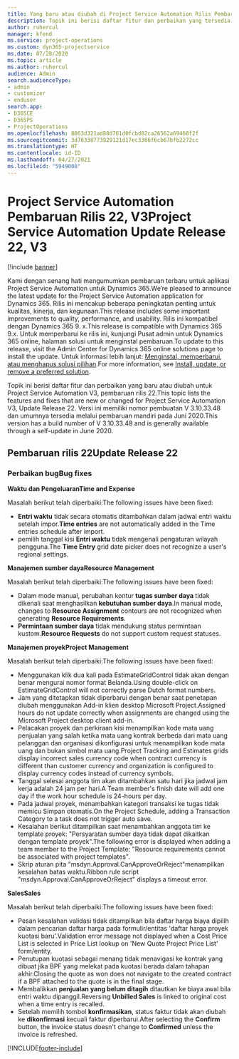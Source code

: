 ```yaml
---
title: Yang baru atau diubah di Project Service Automation Rilis Pembaruan 22, V3
description: Topik ini berisi daftar fitur dan perbaikan yang tersedia di Project Service Automation V3, pembaruan rilis 22, V3.
author: ruhercul
manager: kfend
ms.service: project-operations
ms.custom: dyn365-projectservice
ms.date: 07/28/2020
ms.topic: article
ms.author: ruhercul
audience: Admin
search.audienceType:
- admin
- customizer
- enduser
search.app:
- D365CE
- D365PS
- ProjectOperations
ms.openlocfilehash: 8863d321ad88d761d0fcbd82ca26562a69468f2f
ms.sourcegitcommit: 3d78338773929121d17ec3386f6cb67bfb2272cc
ms.translationtype: HT
ms.contentlocale: id-ID
ms.lasthandoff: 04/27/2021
ms.locfileid: "5949008"
---
```

# <a name="project-service-automation-update-release-22-v3"></a><span data-ttu-id="23b67-103">Project Service Automation Pembaruan Rilis 22, V3</span><span class="sxs-lookup"><span data-stu-id="23b67-103">Project Service Automation Update Release 22, V3</span></span>

[!include [banner](../includes/psa-now-project-operations.md)]

<span data-ttu-id="23b67-104">Kami dengan senang hati mengumumkan pembaruan terbaru untuk aplikasi Project Service Automation untuk Dynamics 365.</span><span class="sxs-lookup"><span data-stu-id="23b67-104">We’re pleased to announce the latest update for the Project Service Automation application for Dynamics 365.</span></span> <span data-ttu-id="23b67-105">Rilis ini mencakup beberapa peningkatan penting untuk kualitas, kinerja, dan kegunaan.</span><span class="sxs-lookup"><span data-stu-id="23b67-105">This release includes some important improvements to quality, performance, and usability.</span></span> <span data-ttu-id="23b67-106">Rilis ini kompatibel dengan Dynamics 365 9. x.</span><span class="sxs-lookup"><span data-stu-id="23b67-106">This release is compatible with Dynamics 365 9.x.</span></span> <span data-ttu-id="23b67-107">Untuk memperbarui ke rilis ini, kunjungi Pusat admin untuk Dynamics 365 online, halaman solusi untuk menginstal pembaruan.</span><span class="sxs-lookup"><span data-stu-id="23b67-107">To update to this release, visit the Admin Center for Dynamics 365 online solutions page to install the update.</span></span> <span data-ttu-id="23b67-108">Untuk informasi lebih lanjut: [Menginstal, memperbarui, atau menghapus solusi pilihan](/power-platform/admin/install-remove-preferred-solution).</span><span class="sxs-lookup"><span data-stu-id="23b67-108">For more information, see [Install, update, or remove a preferred solution](/power-platform/admin/install-remove-preferred-solution).</span></span>

<span data-ttu-id="23b67-109">Topik ini berisi daftar fitur dan perbaikan yang baru atau diubah untuk Project Service Automation V3, pembaruan rilis 22.</span><span class="sxs-lookup"><span data-stu-id="23b67-109">This topic lists the features and fixes that are new or changed for Project Service Automation V3, Update Release 22.</span></span> <span data-ttu-id="23b67-110">Versi ini memiliki nomor pembuatan V 3.10.33.48 dan umumnya tersedia melalui pembaruan mandiri pada Juni 2020.</span><span class="sxs-lookup"><span data-stu-id="23b67-110">This version has a build number of V 3.10.33.48 and is generally available through a self-update in June 2020.</span></span>

## <a name="update-release-22"></a><span data-ttu-id="23b67-111">Pembaruan rilis 22</span><span class="sxs-lookup"><span data-stu-id="23b67-111">Update Release 22</span></span>

### <a name="bug-fixes"></a><span data-ttu-id="23b67-112">Perbaikan bug</span><span class="sxs-lookup"><span data-stu-id="23b67-112">Bug fixes</span></span>



<span data-ttu-id="23b67-113">**Waktu dan Pengeluaran**</span><span class="sxs-lookup"><span data-stu-id="23b67-113">**Time and Expense**</span></span>

<span data-ttu-id="23b67-114">Masalah berikut telah diperbaiki:</span><span class="sxs-lookup"><span data-stu-id="23b67-114">The following issues have been fixed:</span></span>

- <span data-ttu-id="23b67-115">**Entri waktu** tidak secara otomatis ditambahkan dalam jadwal entri waktu setelah impor.</span><span class="sxs-lookup"><span data-stu-id="23b67-115">**Time entries** are not automatically added in the Time entries schedule after import.</span></span>
- <span data-ttu-id="23b67-116">pemilih tanggal kisi **Entri waktu** tidak mengenali pengaturan wilayah pengguna.</span><span class="sxs-lookup"><span data-stu-id="23b67-116">The **Time Entry** grid date picker does not recognize a user's regional settings.</span></span>

<span data-ttu-id="23b67-117">**Manajemen sumber daya**</span><span class="sxs-lookup"><span data-stu-id="23b67-117">**Resource Management**</span></span>

<span data-ttu-id="23b67-118">Masalah berikut telah diperbaiki:</span><span class="sxs-lookup"><span data-stu-id="23b67-118">The following issues have been fixed:</span></span>

- <span data-ttu-id="23b67-119">Dalam mode manual, perubahan kontur **tugas sumber daya** tidak dikenali saat menghasilkan **kebutuhan sumber daya**.</span><span class="sxs-lookup"><span data-stu-id="23b67-119">In manual mode, changes to **Resource Assignment** contours are not recognized when generating **Resource Requirements**.</span></span>
- <span data-ttu-id="23b67-120">**Permintaan sumber daya** tidak mendukung status permintaan kustom.</span><span class="sxs-lookup"><span data-stu-id="23b67-120">**Resource Requests** do not support custom request statuses.</span></span>

<span data-ttu-id="23b67-121">**Manajemen proyek**</span><span class="sxs-lookup"><span data-stu-id="23b67-121">**Project Management**</span></span>

<span data-ttu-id="23b67-122">Masalah berikut telah diperbaiki:</span><span class="sxs-lookup"><span data-stu-id="23b67-122">The following issues have been fixed:</span></span>

- <span data-ttu-id="23b67-123">Menggunakan klik dua kali pada EstimateGridControl tidak akan dengan benar mengurai nomor format Belanda.</span><span class="sxs-lookup"><span data-stu-id="23b67-123">Using double-click on EstimateGridControl will not correctly parse Dutch format numbers.</span></span>
- <span data-ttu-id="23b67-124">Jam yang ditetapkan tidak diperbarui dengan benar saat penetapan diubah menggunakan Add-in klien desktop Microsoft Project.</span><span class="sxs-lookup"><span data-stu-id="23b67-124">Assigned hours do not update correctly when assignments are changed using the Microsoft Project desktop client add-in.</span></span>
- <span data-ttu-id="23b67-125">Pelacakan proyek dan perkiraan kisi menampilkan kode mata uang penjualan yang salah ketika mata uang kontrak berbeda dari mata uang pelanggan dan organisasi dikonfigurasi untuk menampilkan kode mata uang dan bukan simbol mata uang.</span><span class="sxs-lookup"><span data-stu-id="23b67-125">Project Tracking and Estimates grids display incorrect sales currency code when contract currency is different than customer currency and organization is configured to display currency codes instead of currency symbols.</span></span>
- <span data-ttu-id="23b67-126">Tanggal selesai anggota tim akan ditambahkan satu hari jika jadwal jam kerja adalah 24 jam per hari.</span><span class="sxs-lookup"><span data-stu-id="23b67-126">A Team member's finish date will add one day if the work hour schedule is 24-hours per day.</span></span>
- <span data-ttu-id="23b67-127">Pada jadwal proyek, menambahkan kategori transaksi ke tugas tidak memicu Simpan otomatis.</span><span class="sxs-lookup"><span data-stu-id="23b67-127">On the Project Schedule, adding a Transaction Category to a task does not trigger auto save.</span></span>
- <span data-ttu-id="23b67-128">Kesalahan berikut ditampilkan saat menambahkan anggota tim ke template proyek: "Persyaratan sumber daya tidak dapat dikaitkan dengan template proyek".</span><span class="sxs-lookup"><span data-stu-id="23b67-128">The following error is displayed when adding a team member to the Project Template: "Resource requirements cannot be associated with project templates".</span></span> 
- <span data-ttu-id="23b67-129">Skrip aturan pita "msdyn.Approval.CanApproveOrReject"menampilkan kesalahan batas waktu.</span><span class="sxs-lookup"><span data-stu-id="23b67-129">Ribbon rule script "msdyn.Approval.CanApproveOrReject" displays a timeout error.</span></span>

<span data-ttu-id="23b67-130">**Sales**</span><span class="sxs-lookup"><span data-stu-id="23b67-130">**Sales**</span></span>

<span data-ttu-id="23b67-131">Masalah berikut telah diperbaiki:</span><span class="sxs-lookup"><span data-stu-id="23b67-131">The following issues have been fixed:</span></span>

- <span data-ttu-id="23b67-132">Pesan kesalahan validasi tidak ditampilkan bila daftar harga biaya dipilih dalam pencarian daftar harga pada formulir/entitas 'daftar harga proyek kuotasi baru'.</span><span class="sxs-lookup"><span data-stu-id="23b67-132">Validation error message not displayed when a Cost Price List is selected in Price List lookup on 'New Quote Project Price List' form/entity.</span></span>
- <span data-ttu-id="23b67-133">Penutupan kuotasi sebagai menang tidak menavigasi ke kontrak yang dibuat jika BPF yang melekat pada kuotasi berada dalam tahapan akhir.</span><span class="sxs-lookup"><span data-stu-id="23b67-133">Closing the quote as won does not navigate to the created contract if a BPF attached to the quote is in the final stage.</span></span>
- <span data-ttu-id="23b67-134">Membalikkan **penjualan yang belum ditagih** ditautkan ke biaya awal bila entri waktu dipanggil.</span><span class="sxs-lookup"><span data-stu-id="23b67-134">Reversing **Unbilled Sales** is linked to original cost when a time entry is recalled.</span></span>
- <span data-ttu-id="23b67-135">Setelah memilih tombol **konfirmasikan**, status faktur tidak akan diubah ke **dikonfirmasi** kecuali faktur diperbarui.</span><span class="sxs-lookup"><span data-stu-id="23b67-135">After selecting the **Confirm** button, the invoice status doesn't change to **Confirmed** unless the invoice is refreshed.</span></span>


[!INCLUDE[footer-include](../includes/footer-banner.md)]